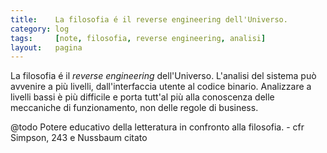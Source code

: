 ```yaml
---
title:    La filosofia é il reverse engineering dell'Universo.
category: log
tags:     [note, filosofia, reverse engineering, analisi]
layout:   pagina
---
```


La filosofia é il *reverse engineering* dell'Universo.
L'analisi del sistema può avvenire a più livelli, dall'interfaccia utente al codice binario.
Analizzare a livelli bassi è più difficile e porta tutt'al più alla conoscenza delle meccaniche di funzionamento, non delle regole di business.

@todo Potere educativo della letteratura in confronto alla filosofia. - cfr Simpson, 243 e Nussbaum citato
